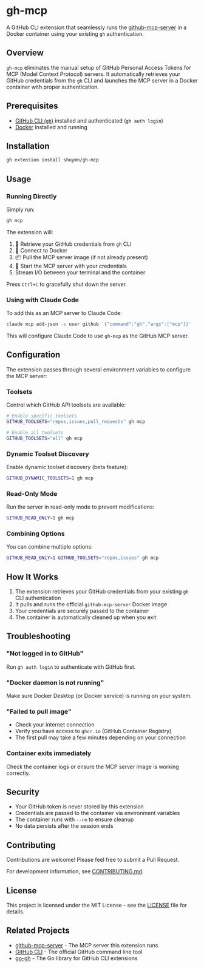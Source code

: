 # gh-mcp

A GitHub CLI extension that seamlessly runs the [github-mcp-server](https://github.com/github/github-mcp-server) in a Docker container using your existing `gh` authentication.

## Overview

`gh-mcp` eliminates the manual setup of GitHub Personal Access Tokens for MCP (Model Context Protocol) servers. It automatically retrieves your GitHub credentials from the `gh` CLI and launches the MCP server in a Docker container with proper authentication.

## Prerequisites

- [GitHub CLI (`gh`)](https://cli.github.com/) installed and authenticated (`gh auth login`)
- [Docker](https://www.docker.com/) installed and running

## Installation

```bash
gh extension install shuymn/gh-mcp
```

## Usage

### Running Directly

Simply run:

```bash
gh mcp
```

The extension will:
1. 🔐 Retrieve your GitHub credentials from `gh` CLI
2. 🐳 Connect to Docker
3. 📦 Pull the MCP server image (if not already present)
4. 🚀 Start the MCP server with your credentials
5. Stream I/O between your terminal and the container

Press `Ctrl+C` to gracefully shut down the server.

### Using with Claude Code

To add this as an MCP server to Claude Code:

```bash
claude mcp add-json -s user github '{"command":"gh","args":["mcp"]}'
```

This will configure Claude Code to use `gh-mcp` as the GitHub MCP server.

## Configuration

The extension passes through several environment variables to configure the MCP server:

### Toolsets
Control which GitHub API toolsets are available:

```bash
# Enable specific toolsets
GITHUB_TOOLSETS="repos,issues,pull_requests" gh mcp

# Enable all toolsets
GITHUB_TOOLSETS="all" gh mcp
```

### Dynamic Toolset Discovery
Enable dynamic toolset discovery (beta feature):

```bash
GITHUB_DYNAMIC_TOOLSETS=1 gh mcp
```

### Read-Only Mode
Run the server in read-only mode to prevent modifications:

```bash
GITHUB_READ_ONLY=1 gh mcp
```

### Combining Options
You can combine multiple options:

```bash
GITHUB_READ_ONLY=1 GITHUB_TOOLSETS="repos,issues" gh mcp
```

## How It Works

1. The extension retrieves your GitHub credentials from your existing `gh` CLI authentication
2. It pulls and runs the official `github-mcp-server` Docker image
3. Your credentials are securely passed to the container
4. The container is automatically cleaned up when you exit

## Troubleshooting

### "Not logged in to GitHub"
Run `gh auth login` to authenticate with GitHub first.

### "Docker daemon is not running"
Make sure Docker Desktop (or Docker service) is running on your system.

### "Failed to pull image"
- Check your internet connection
- Verify you have access to `ghcr.io` (GitHub Container Registry)
- The first pull may take a few minutes depending on your connection

### Container exits immediately
Check the container logs or ensure the MCP server image is working correctly.

## Security

- Your GitHub token is never stored by this extension
- Credentials are passed to the container via environment variables
- The container runs with `--rm` to ensure cleanup
- No data persists after the session ends

## Contributing

Contributions are welcome! Please feel free to submit a Pull Request.

For development information, see [CONTRIBUTING.md](CONTRIBUTING.md).

## License

This project is licensed under the MIT License - see the [LICENSE](LICENSE) file for details.

## Related Projects

- [github-mcp-server](https://github.com/github/github-mcp-server) - The MCP server this extension runs
- [GitHub CLI](https://github.com/cli/cli) - The official GitHub command line tool
- [go-gh](https://github.com/cli/go-gh) - The Go library for GitHub CLI extensions